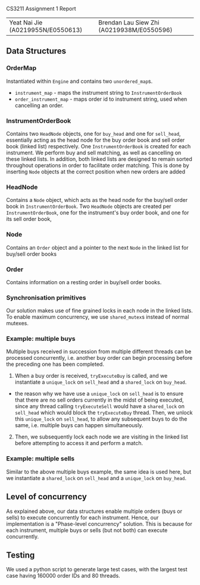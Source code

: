 CS3211 Assignment 1 Report

<table border="0">
 <tr>
    <td>Yeat Nai Jie (A0219955N/E0550613)</td>
    <td>Brendan Lau Siew Zhi (A0219938M/E0550596)</td>
 </tr>
</table>

## Data Structures

### OrderMap

Instantiated within `Engine` and contains two `unordered_map`s.
- `instrument_map` - maps the instrument string to `InstrumentOrderBook`
- `order_instrument_map` - maps order id to instrument string, used when cancelling an order.

### InstrumentOrderBook

Contains two `HeadNode` objects, one for `buy_head` and one for `sell_head`, essentially acting as the head node for the buy order book and sell order book (linked list) respectively. One `InstrumentOrderBook` is created for each instrument. We perform buy and sell matching, as well as cancelling on these linked lists. In addition, both linked lists are designed to remain sorted throughout operations in order to facilitate order matching. This is done by inserting `Node` objects at the correct position when new orders are added 

### HeadNode

Contains a `Node` object, which acts as the head node for the buy/sell order book in `InstrumentOrderBook`. Two `HeadNode` objects are created per `InstrumentOrderBook`, one for the instrument's buy order book, and one for its sell order book,

### Node

Contains an `Order` object and a pointer to the next `Node` in the linked list for buy/sell order books

### Order

Contains information on a resting order in buy/sell order books.

### Synchronisation primitives

Our solution makes use of fine grained locks in each node in the linked lists. To enable maximum concurrency, we use `shared_mutex`s instead of normal mutexes.

### Example: multiple buys
Multiple buys received in succession from multiple different threads can be processed concurrently, i.e. another buy order can begin processing before the preceding one has been completed. 

1. When a buy order is received, `tryExecuteBuy` is called, and we instantiate a `unique_lock` on `sell_head` and a `shared_lock` on `buy_head`.
 - the reason why we have use a `unique_lock` on `sell_head` is to ensure that there are no sell orders currently in the midst of being executed, since any thread calling `tryExecuteSell` would have a `shared_lock` on `sell_head` which would block the `tryExecuteBuy` thread. Then, we unlock this `unique_lock` on `sell_head`, to allow any subsequent buys to do the same, i.e. multiple buys can happen simultaneously.

2. Then, we subsequently lock each node we are visiting in the linked list before attempting to access it and perform a match.


### Example: multiple sells

Similar to the above multiple buys example, the same idea is used here, but we instantiate a `shared_lock` on `sell_head` and a `unique_lock` on `buy_head`.


## Level of concurrency

As explained above, our data structures enable multiple orders (buys or sells) to execute concurrently for each instrument. Hence, our implementation is a "Phase-level concurrency" solution. This is because for each instrument, multiple buys or sells (but not both) can execute concurrently.


## Testing

We used a python script to generate large test cases, with the largest test case having 160000 order IDs and 80 threads. 
